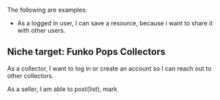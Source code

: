 The following are examples:

* As a logged in user, I can save a resource, because i want to share it with other 
users.

## Niche target: Funko Pops Collectors

As a collector, I want to log in or create an account so I can reach out to other collectors.

As a seller, I am able to post(list), mark 


